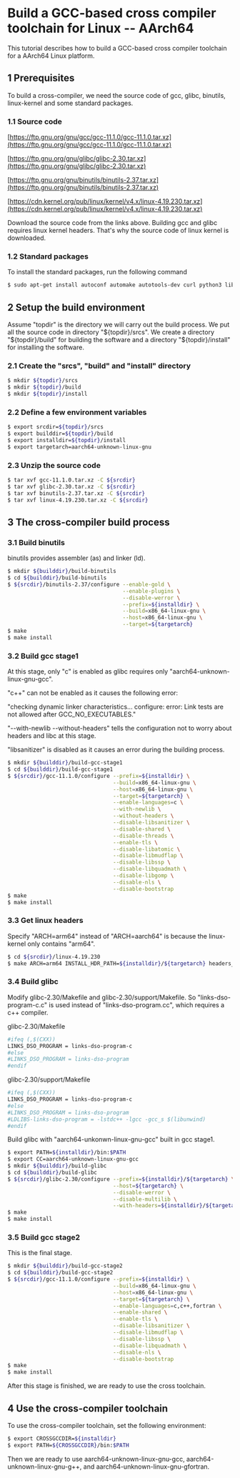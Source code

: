 # Build a GCC-based cross compiler toolchain for Linux -- AArch64

This tutorial describes how to build a GCC-based cross compiler toolchain
for a AArch64 Linux platform.

## 1 Prerequisites

To build a cross-compiler,
we need the source code of gcc, glibc, binutils, linux-kernel
and some standard packages.

### 1.1 Source code

[https://ftp.gnu.org/gnu/gcc/gcc-11.1.0/gcc-11.1.0.tar.xz](https://ftp.gnu.org/gnu/gcc/gcc-11.1.0/gcc-11.1.0.tar.xz)

[https://ftp.gnu.org/gnu/glibc/glibc-2.30.tar.xz](https://ftp.gnu.org/gnu/glibc/glibc-2.30.tar.xz)

[https://ftp.gnu.org/gnu/binutils/binutils-2.37.tar.xz](https://ftp.gnu.org/gnu/binutils/binutils-2.37.tar.xz)

[https://cdn.kernel.org/pub/linux/kernel/v4.x/linux-4.19.230.tar.xz](https://cdn.kernel.org/pub/linux/kernel/v4.x/linux-4.19.230.tar.xz)

Download the source code from the links above.
Building gcc and glibc requires linux kernel headers.
That's why the source code of linux kernel is downloaded.

### 1.2 Standard packages

To install the standard packages, run the following command

```bash
$ sudo apt-get install autoconf automake autotools-dev curl python3 libmpc-dev libmpfr-dev libgmp-dev gawk build-essential bison flex texinfo gperf libtool patchutils bc zlib1g-dev libexpat-dev
```

## 2 Setup the build environment

Assume "topdir" is the directory we will carry out the build process.
We put all the source code in directory "${topdir}/srcs".
We create a directory "${topdir}/build" for building the software
and a directory "${topdir}/install" for installing the software.

### 2.1 Create the "srcs", "build" and "install" directory

```bash
$ mkdir ${topdir}/srcs
$ mkdir ${topdir}/build
$ mkdir ${topdir}/install
```

### 2.2 Define a few environment variables

```bash
$ export srcdir=${topdir}/srcs
$ export builddir=${topdir}/build
$ export installdir=${topdir}/install
$ export targetarch=aarch64-unknown-linux-gnu
```

### 2.3 Unzip the source code

```bash
$ tar xvf gcc-11.1.0.tar.xz -C ${srcdir}
$ tar xvf glibc-2.30.tar.xz -C ${srcdir}
$ tar xvf binutils-2.37.tar.xz -C ${srcdir}
$ tar xvf linux-4.19.230.tar.xz -C ${srcdir}
```

## 3 The cross-compiler build process

### 3.1 Build binutils

binutils provides assembler (as) and linker (ld).

```bash
$ mkdir ${builddir}/build-binutils
$ cd ${builddir}/build-binutils
$ ${srcdir}/binutils-2.37/configure --enable-gold \
                                    --enable-plugins \
                                    --disable-werror \
                                    --prefix=${installdir} \
                                    --build=x86_64-linux-gnu \
                                    --host=x86_64-linux-gnu \
                                    --target=${targetarch}
$ make
$ make install
```

### 3.2 Build gcc stage1

At this stage,
only "c" is enabled as glibc requires only "aarch64-unknown-linux-gnu-gcc".

"c++" can not be enabled as it causes the following error:

"checking dynamic linker characteristics... configure: error: Link tests are not allowed after GCC_NO_EXECUTABLES."

"--with-newlib --without-headers" tells the configuration not to worry about headers and libc at this stage.

"libsanitizer" is disabled as it causes an error during the building process.

```bash
$ mkdir ${builddir}/build-gcc-stage1
$ cd ${builddir}/build-gcc-stage1
$ ${srcdir}/gcc-11.1.0/configure --prefix=${installdir} \
                                 --build=x86_64-linux-gnu \
                                 --host=x86_64-linux-gnu \
                                 --target=${targetarch} \
                                 --enable-languages=c \
                                 --with-newlib \
                                 --without-headers \
                                 --disable-libsanitizer \
                                 --disable-shared \
                                 --disable-threads \
                                 --enable-tls \
                                 --disable-libatomic \
                                 --disable-libmudflap \
                                 --disable-libssp \
                                 --disable-libquadmath \
                                 --disable-libgomp \
                                 --disable-nls \
                                 --disable-bootstrap
$ make
$ make install
```

### 3.3 Get linux headers

Specify "ARCH=arm64" instead of "ARCH=aarch64" is because
the linux-kernel only contains "arm64".

```bash
$ cd ${srcdir}/linux-4.19.230
$ make ARCH=arm64 INSTALL_HDR_PATH=${installdir}/${targetarch} headers_install
```

### 3.4 Build glibc

Modify glibc-2.30/Makefile and glibc-2.30/support/Makefile.
So "links-dso-program-c.c" is used instead of "links-dso-program.cc",
which requires a c++ compiler.

glibc-2.30/Makefile

```bash
#ifeq (,$(CXX))
LINKS_DSO_PROGRAM = links-dso-program-c
#else
#LINKS_DSO_PROGRAM = links-dso-program
#endif
```

glibc-2.30/support/Makefile

```bash
#ifeq (,$(CXX))
LINKS_DSO_PROGRAM = links-dso-program-c
#else
#LINKS_DSO_PROGRAM = links-dso-program
#LDLIBS-links-dso-program = -lstdc++ -lgcc -gcc_s $(libunwind)
#endif
```

Build glibc with "aarch64-unkonwn-linux-gnu-gcc" built in gcc stage1.

```bash
$ export PATH=${installdir}/bin:$PATH
$ export CC=aarch64-unknown-linux-gnu-gcc
$ mkdir ${builddir}/build-glibc
$ cd ${builddir}/build-glibc
$ ${srcdir}/glibc-2.30/configure --prefix=${installdir}/${targetarch} \
                                 --host=${targetarch} \
                                 --disable-werror \
                                 --disable-multilib \
                                 --with-headers=${installdir}/${targetarch}/include
$ make
$ make install
```

### 3.5 Build gcc stage2

This is the final stage.

```bash
$ mkdir ${builddir}/build-gcc-stage2
$ cd ${builddir}/build-gcc-stage2
$ ${srcdir}/gcc-11.1.0/configure --prefix=${installdir} \
                                 --build=x86_64-linux-gnu \
                                 --host=x86_64-linux-gnu \
                                 --target=${targetarch} \
                                 --enable-languages=c,c++,fortran \
                                 --enable-shared \
                                 --enable-tls \
                                 --disable-libsanitizer \
                                 --disable-libmudflap \
                                 --disable-libssp \
                                 --disable-libquadmath \
                                 --disable-nls \
                                 --disable-bootstrap
$ make
$ make install
```

After this stage is finished, we are ready to use the cross toolchain.

## 4 Use the cross-compiler toolchain

To use the cross-compiler toolchain, set the following environment:

```bash
$ export CROSSGCCDIR=${installdir}
$ export PATH=${CROSSGCCDIR}/bin:$PATH
```

Then we are ready to use
aarch64-unknown-linux-gnu-gcc,
aarch64-unknown-linux-gnu-g++,
and
aarch64-unknown-linux-gnu-gfortran.
